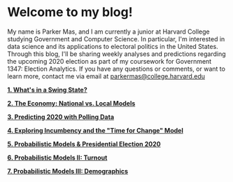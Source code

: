 # Welcome to my blog!

My name is Parker Mas, and I am currently a junior at Harvard College studying Government and Computer Science. In particular, I'm interested in data science and its applications to electoral politics in the United States. Through this blog, I'll be sharing weekly analyses and predictions regarding the upcoming 2020 election as part of my coursework for Government 1347: Election Analytics. If you have any questions or comments, or want to learn more, contact me via email at [parkermas@college.harvard.edu](parkermas@college.harvard.edu)






**[1. What's in a Swing State?](https://parkermas.github.io/gov1347-blog/09-13)**

**[2. The Economy: National vs. Local Models](https://parkermas.github.io/gov1347-blog/09-19)**

**[3. Predicting 2020 with Polling Data](https://parkermas.github.io/gov1347-blog/09-26)**

**[4. Exploring Incumbency and the "Time for Change" Model](https://parkermas.github.io/gov1347-blog/10-03)**

**[5. Probabilistic Models & Presidential Election 2020](https://parkermas.github.io/gov1347-blog/10-10)**

**[6. Probabilistic Models II: Turnout](https://parkermas.github.io/gov1347-blog/10-17)**

**[7. Probabilistic Models III: Demographics](https://parkermas.github.io/gov1347-blog/10-24)**


